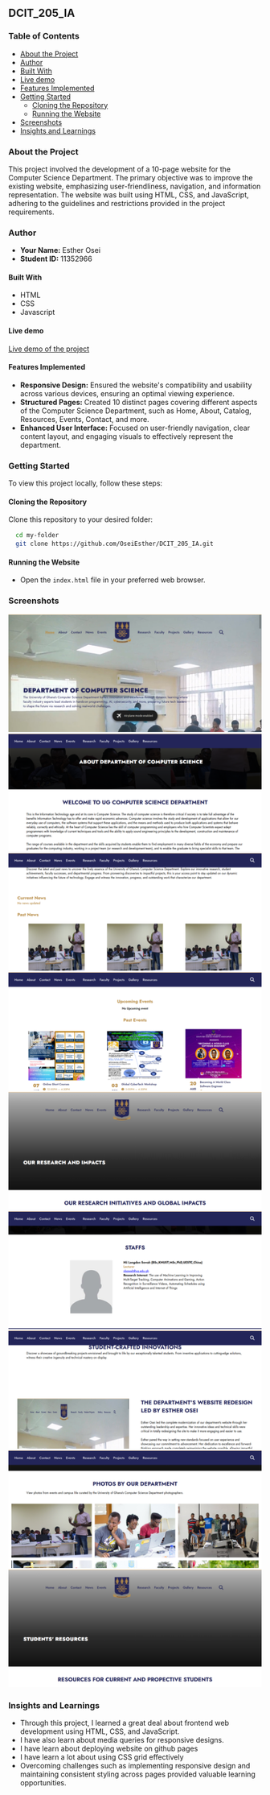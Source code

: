 ## DCIT_205_IA

### Table of Contents

- [About the Project](#about-the-project)
- [Author](#author)
- [Built With](#built-with)
- [Live demo](#live-demo)
- [Features Implemented](#features-implemented)
- [Getting Started](#getting-started)
  - [Cloning the Repository](#cloning-the-repository)
  - [Running the Website](#running-the-website)
- [Screenshots](#screenshots)
- [Insights and Learnings](#insights-and-learnings)
### About the Project

This project involved the development of a 10-page website for the Computer Science Department. The primary objective was to improve the existing website, emphasizing user-friendliness, navigation, and information representation. The website was built using HTML, CSS, and JavaScript, adhering to the guidelines and restrictions provided in the project requirements.

### Author

- **Your Name:** Esther Osei
- **Student ID:** 11352966

#### Built With
 - HTML
 - CSS
 - Javascript
 
#### Live demo
[Live demo of the project]()


#### Features Implemented

- **Responsive Design:** Ensured the website's compatibility and usability across various devices, ensuring an optimal viewing experience.
- **Structured Pages:** Created 10 distinct pages covering different aspects of the Computer Science Department, such as Home, About, Catalog, Resources, Events, Contact, and more.
- **Enhanced User Interface:** Focused on user-friendly navigation, clear content layout, and engaging visuals to effectively represent the department.

### Getting Started

To view this project locally, follow these steps:

#### Cloning the Repository

Clone this repository to your desired folder:

```sh
  cd my-folder
  git clone https://github.com/OseiEsther/DCIT_205_IA.git
```


#### Running the Website

- Open the `index.html` file in your preferred web browser.

### Screenshots

![Home Page](./assets/screenshots/home.png)
![About Page](./assets/screenshots/about.png)
![News Page](./assets/screenshots/news.png)
![Events Page](./assets/screenshots/evets.png)
![Research Page](./assets/screenshots/research.png)
![Faculty Staff Page](./assets/screenshots/staff.png)
![Sudents' project Page](./assets/screenshots/projcts.png)
![Gallery Page](./assets/screenshots/glly.png)
![Resources Page](./assets/screenshots/rsc.png)

### Insights and Learnings

- Through this project, I learned a great deal about frontend web development using HTML, CSS, and JavaScript. 
- I have also learn about media queries for responsive designs. 
- I have learn about deploying website on github pages
- I have learn a lot about using CSS grid effectively 
- Overcoming challenges such as implementing responsive design and maintaining consistent styling across pages provided valuable learning opportunities.


